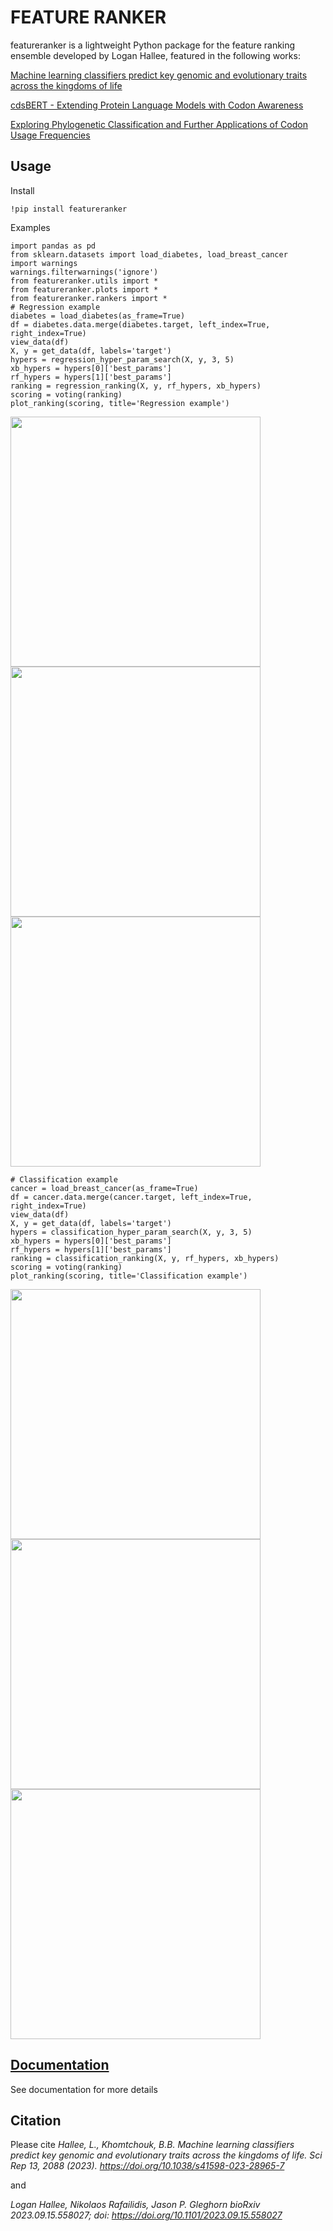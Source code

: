 # FEATURE RANKER
featureranker is a lightweight Python package for the feature ranking ensemble developed by Logan Hallee, featured in the following works:

[Machine learning classifiers predict key genomic and evolutionary traits across the kingdoms of life](https://www.nature.com/articles/s41598-023-28965-7)

[cdsBERT - Extending Protein Language Models with Codon Awareness](https://www.biorxiv.org/content/10.1101/2023.09.15.558027v1.abstract)

[Exploring Phylogenetic Classification and Further Applications of Codon Usage Frequencies](https://www.biorxiv.org/content/10.1101/2022.07.20.500846v1.abstract)

## Usage

Install
```
!pip install featureranker
```
Examples
```
import pandas as pd
from sklearn.datasets import load_diabetes, load_breast_cancer
import warnings
warnings.filterwarnings('ignore')
from featureranker.utils import *
from featureranker.plots import *
from featureranker.rankers import *
# Regression example
diabetes = load_diabetes(as_frame=True)
df = diabetes.data.merge(diabetes.target, left_index=True, right_index=True)
view_data(df)
X, y = get_data(df, labels='target')
hypers = regression_hyper_param_search(X, y, 3, 5)
xb_hypers = hypers[0]['best_params']
rf_hypers = hypers[1]['best_params']
ranking = regression_ranking(X, y, rf_hypers, xb_hypers)
scoring = voting(ranking)
plot_ranking(scoring, title='Regression example')
```

<img src="https://github.com/lhallee/featureranker/assets/72926928/7c61cfa6-7bd3-40f0-a319-7d00c2e7e743" width="400"/>

<img src="https://github.com/lhallee/featureranker/assets/72926928/ef258433-aa56-447b-8847-2d391be6a941" width="400"/>

<img src="https://github.com/lhallee/featureranker/assets/72926928/912fdc22-7652-474d-9668-fe4da75b2473" width="400"/>

```
# Classification example
cancer = load_breast_cancer(as_frame=True)
df = cancer.data.merge(cancer.target, left_index=True, right_index=True)
view_data(df)
X, y = get_data(df, labels='target')
hypers = classification_hyper_param_search(X, y, 3, 5)
xb_hypers = hypers[0]['best_params']
rf_hypers = hypers[1]['best_params']
ranking = classification_ranking(X, y, rf_hypers, xb_hypers)
scoring = voting(ranking)
plot_ranking(scoring, title='Classification example')
```

<img src="https://github.com/lhallee/featureranker/assets/72926928/7c61cfa6-7bd3-40f0-a319-7d00c2e7e743" width="400"/>

<img src="https://github.com/lhallee/featureranker/assets/72926928/088ed7ea-098e-4ef7-ab26-d5f1dff88106" width="400"/>

<img src="https://github.com/lhallee/featureranker/assets/72926928/63100c6e-2b79-496d-9d3c-640593ccc1d7" width="400"/>


## [Documentation](https://github.com/lhallee/featureranker/tree/main/documentation)
See documentation for more details

## Citation
Please cite 
_Hallee, L., Khomtchouk, B.B. Machine learning classifiers predict key genomic and evolutionary traits across the kingdoms of life. Sci Rep 13, 2088 (2023).
https://doi.org/10.1038/s41598-023-28965-7_

and

_Logan Hallee, Nikolaos Rafailidis, Jason P. Gleghorn
bioRxiv 2023.09.15.558027; doi: https://doi.org/10.1101/2023.09.15.558027_


